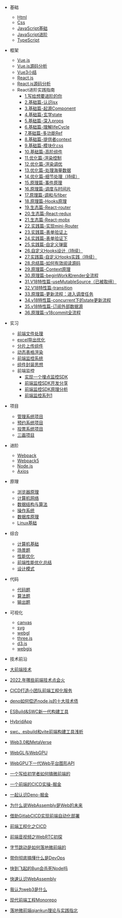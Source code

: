 ﻿* 基础
  * [Html](八股/html.md)
  * [Css](八股/css.md)
  * [JavaScript基础](八股/javascript基础.md)
  * [JavaScript进阶](八股/javascript进阶.md)
  * [TypeScript](八股/typescript.md)
  
* 框架
  * [Vue.js](八股/vue.md)
  * [Vue.js源码分析](八股/vue源码分析.md)
  * [Vue3小结](八股/vue3小结.md)
  * [React.js](八股/react.md)
  * [React.js源码分析](八股/react源码分析.md)
  * React进阶实践指南
    * [1.写给想要进阶的你](八股/React进阶实践指南/1.写给想要进阶的你.md) 
    * [2.基础篇-认识jsx](八股/React进阶实践指南/2.基础篇-认识jsx.md) 
    * [3.基础篇-起源Component](八股/React进阶实践指南/3.基础篇-起源Component.md) 
    * [4.基础篇-玄学state](八股/React进阶实践指南/4.基础篇-玄学state.md) 
    * [5.基础篇-深入props](八股/React进阶实践指南/5.基础篇-深入props.md) 
    * [6.基础篇-理解lifeCycle](八股/React进阶实践指南/6.基础篇-理解lifeCycle.md) 
    * [7.基础篇-多功能Ref](八股/React进阶实践指南/7.基础篇-多功能Ref.md) 
    * [8.基础篇-提供者context](八股/React进阶实践指南/8.基础篇-提供者context.md) 
    * [9.基础篇-模块化css](八股/React进阶实践指南/9.基础篇-模块化css.md) 
    * [10.基础篇-高阶组件](八股/React进阶实践指南/10.基础篇-高阶组件.md) 
    * [11.优化篇-渲染控制](八股/React进阶实践指南/11.优化篇-渲染控制.md) 
    * [12.优化篇-渲染调优](八股/React进阶实践指南/12.优化篇-渲染调优.md) 
    * [13.优化篇-处理海量数据](八股/React进阶实践指南/13.优化篇-处理海量数据.md) 
    * [14.优化篇-细节处理（持续）](八股/React进阶实践指南/14.优化篇-细节处理（持续）.md) 
    * [15.原理篇-事件原理](八股/React进阶实践指南/15.原理篇-事件原理.md) 
    * [16.原理篇-调度与时间片](八股/React进阶实践指南/16.原理篇-调度与时间片.md) 
    * [17.原理篇-调和与fiber](八股/React进阶实践指南/17.原理篇-调和与fiber.md) 
    * [18.原理篇-Hooks原理](八股/React进阶实践指南/18.原理篇-Hooks原理.md) 
    * [19.生态篇-React-router](八股/React进阶实践指南/19.生态篇-React-router.md) 
    * [20.生态篇-React-redux](八股/React进阶实践指南/20.生态篇-React-redux.md) 
    * [21.生态篇-React-mobx](八股/React进阶实践指南/21.生态篇-React-mobx.md) 
    * [22.实践篇-实现mini-Router](八股/React进阶实践指南/22.实践篇-实现mini-Router.md) 
    * [23.实践篇-表单验证上](八股/React进阶实践指南/23.实践篇-表单验证上.md) 
    * [24.实践篇-表单验证下](八股/React进阶实践指南/24.实践篇-表单验证下.md) 
    * [25.实践篇-自定义弹窗](八股/React进阶实践指南/25.实践篇-自定义弹窗.md) 
    * [26.自定义Hooks设计（持续）](八股/React进阶实践指南/26.自定义Hooks设计（持续）.md) 
    * [27.实践篇-自定义Hooks实践（持续）](八股/React进阶实践指南/27.实践篇-自定义Hooks实践（持续）.md) 
    * [28.总结篇-如何有效阅读源码](八股/React进阶实践指南/28.总结篇-如何有效阅读源码.md) 
    * [29.原理篇-Context原理](八股/React进阶实践指南/29.原理篇-Context原理.md) 
    * [30.原理篇-beginWork和render全流程](八股/React进阶实践指南/30.原理篇-beginWork和render全流程.md) 
    * [31.V18特性篇-useMutableSource（已被取缔）](八股/React进阶实践指南/31.V18特性篇-useMutableSource（已被取缔）.md) 
    * [32.V18特性篇-transition](八股/React进阶实践指南/32.V18特性篇-transition.md) 
    * [33.原理篇-更新流程：进入调度任务](八股/React进阶实践指南/33.原理篇-更新流程：进入调度任务.md) 
    * [34.v18特性篇-concurrent下的state更新流程](八股/React进阶实践指南/34.v18特性篇-concurrent下的state更新流程.md) 
    * [35.v18特性篇-订阅外部数据源](八股/React进阶实践指南/35.v18特性篇-订阅外部数据源.md) 
    * [36.原理篇-v18commit全流程](八股/React进阶实践指南/36.原理篇-v18commit全流程.md) 
    
* 实习
  * [前端文件处理](八股/前端文件处理.md)
  * [excel导出优化](八股/excel导出优化.md)
  * [分片上传组件](八股/分片上传组件.md)
  * [动态表格渲染](八股/动态表格渲染.md)
  * [前端监控系统](八股/前端监控系统.md)
  * [组件封装思想](八股/组件封装思想.md)
  * 前端监控
    * [实现一个埋点监控SDK](八股/实现一个埋点监控SDK.md)
    * [前端监控SDK开发分享](八股/前端监控SDK开发分享.md)
    * [前端监控SDK原理分析](八股/前端监控SDK原理分析.md)
    * [前端监控系列1](八股/前端监控系列1.md)  
* 项目
  * [管理系统项目](八股/管理系统项目.md)
  * [预约系统项目](八股/预约系统项目.md)
  * [投票系统项目](八股/投票系统项目.md)  
  * [三画项目](八股/三画项目面.md)
  
* 进阶
  * [Webpack](八股/webpack.md)
  * [Webpack5](八股/webpack5.md)
  * [Node.js](八股/node.js.md)
  * [Axios](八股/axios.md)

* 原理
  * [浏览器原理](八股/浏览器.md)
  * [计算机网络](八股/网络.md)
  * [数据结构与算法](八股/数据结构与算法基础.md)
  * [操作系统](八股/操作系统.md) 
  * [数据库原理](八股/数据库原理.md) 
  * [Linux基础](八股/linux.md)
  
* 综合
  * [计算机基础](八股/常见计算机基础.md)
  * [场景题](八股/场景题.md)
  * [性能优化](八股/性能优化.md)
  * [前端性能优化总结](八股/前端性能优化总结.md)
  * [设计模式](八股/设计模式.md)
  
* 代码
  * [代码题](八股/代码题.md)
  * [算法题](八股/算法题.md)
  * [输出题](八股/输出题.md)
  
* 可视化
  * [canvas](八股/HTML5-Canvas.md)
  * [svg](八股/SVG入门指南.md)
  * [webgl](八股/webgl.md)
  * [three.js](八股/three.js.md)
  * [d3.js](八股/d3.js.md)
  * [webgis](八股/webgis.md)
*  技术前沿
  * [大前端技术](八股/前沿技术/大前端技术.md)
  * [2022.年哪些前端技术点会火](八股/前沿技术/2022.年哪些前端技术点会火.md) 
  * [CICD打造小团队前端工程化服务](八股/前沿技术/CICD打造小团队前端工程化服务.md) 
  * [deno如何偿还node.js的十大技术债](八股/前沿技术/deno如何偿还node.js的十大技术债.md) 
  * [ESBuild&SWC新一代构建工具](八股/前沿技术/ESBuild&SWC新一代构建工具.md) 
  * [HybridApp](八股/前沿技术/HybridApp.md) 
  * [swc、esbuild和vite前端构建工具浅析](八股/前沿技术/swc、esbuild和vite前端构建工具浅析.md) 
  * [Web3.0和MetaVerse](八股/前沿技术/Web3.0和MetaVerse.md) 
  * [WebGL与WebGPU](八股/前沿技术/WebGL与WebGPU.md) 
  * [WebGPU下一代Web平台图形API](八股/前沿技术/WebGPU下一代Web平台图形API.md) 
  * [一个写给初学者如何搞微前端的](八股/前沿技术/一个写给初学者如何搞微前端的.md) 
  * [一个前端的CICD实操-掘金](八股/前沿技术/一个前端的CICD实操-掘金.md) 
  * [一起认识Deno-掘金](八股/前沿技术/一起认识Deno-掘金.md) 
  * [为什么说WebAssembly是Web的未来](八股/前沿技术/为什么说WebAssembly是Web的未来.md) 
  * [借助GitlabCICD实现前端自动化部署](八股/前沿技术/借助GitlabCICD实现前端自动化部署.md) 
  * [前端工程化之CICD](八股/前沿技术/前端工程化之CICD.md) 
  * [前端音视频之WebRTC初探](八股/前沿技术/前端音视频之WebRTC初探.md) 
  * [字节跳动是如何落地微前端的](八股/前沿技术/字节跳动是如何落地微前端的.md) 
  * [带你彻底搞懂什么是DevOps](八股/前沿技术/带你彻底搞懂什么是DevOps.md) 
  * [快到飞起的Bun会杀死Node吗](八股/前沿技术/快到飞起的Bun会杀死Node吗.md) 
  * [快速认识WebAssembly](八股/前沿技术/快速认识WebAssembly.md) 
  * [我认为web3是什么](八股/前沿技术/我认为web3是什么.md) 
  * [现代前端工程Monorepo](八股/前沿技术/现代前端工程Monorepo.md) 
  * [落地微前端qiankun理论与实践指北](八股/前沿技术/落地微前端qiankun理论与实践指北.md) 